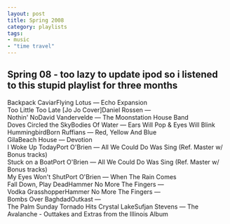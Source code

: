 ```yaml
---
layout: post
title: Spring 2008
category: playlists
tags:
- music
- "time travel"
---
```

<div class="playlist"><h2>Spring 08 - too lazy to update ipod so i listened to this stupid playlist for three months</h2> <div class="playlist-track"><span class="track-name">Backpack Caviar</span><span class="track-artist">Flying Lotus</span><span class="track-album"> — Echo Expansion</span></div><div class="playlist-track"><span class="track-name">Too Little Too Late [Jo Jo Cover]</span><span class="track-artist">Daniel Rossen</span><span class="track-album"> — </span></div><div class="playlist-track"><span class="track-name">Nothin' No</span><span class="track-artist">David Vandervelde</span><span class="track-album"> — The Moonstation House Band</span></div><div class="playlist-track"><span class="track-name">Doves Circled the Sky</span><span class="track-artist">Bodies Of Water</span><span class="track-album"> — Ears Will Pop &amp; Eyes Will Blink</span></div><div class="playlist-track"><span class="track-name">Hummingbird</span><span class="track-artist">Born Ruffians</span><span class="track-album"> — Red, Yellow And Blue</span></div><div class="playlist-track"><span class="track-name">Gila</span><span class="track-artist">Beach House</span><span class="track-album"> — Devotion</span></div><div class="playlist-track"><span class="track-name">I Woke Up Today</span><span class="track-artist">Port O'Brien</span><span class="track-album"> — All We Could Do Was Sing (Ref. Master w/ Bonus tracks)</span></div><div class="playlist-track"><span class="track-name">Stuck on a Boat</span><span class="track-artist">Port O'Brien</span><span class="track-album"> — All We Could Do Was Sing (Ref. Master w/ Bonus tracks)</span></div><div class="playlist-track"><span class="track-name">My Eyes Won't Shut</span><span class="track-artist">Port O'Brien</span><span class="track-album"> — When The Rain Comes</span></div><div class="playlist-track"><span class="track-name">Fall Down, Play Dead</span><span class="track-artist">Hammer No More The Fingers</span><span class="track-album"> — </span></div><div class="playlist-track"><span class="track-name">Vodka Grasshopper</span><span class="track-artist">Hammer No More The Fingers</span><span class="track-album"> — </span></div><div class="playlist-track"><span class="track-name">Bombs Over Baghdad</span><span class="track-artist">Outkast</span><span class="track-album"> — </span></div><div class="playlist-track"><span class="track-name">The Palm Sunday Tornado Hits Crystal Lake</span><span class="track-artist">Sufjan Stevens</span><span class="track-album"> — The Avalanche - Outtakes and Extras from the Illinois Album</span></div></div>